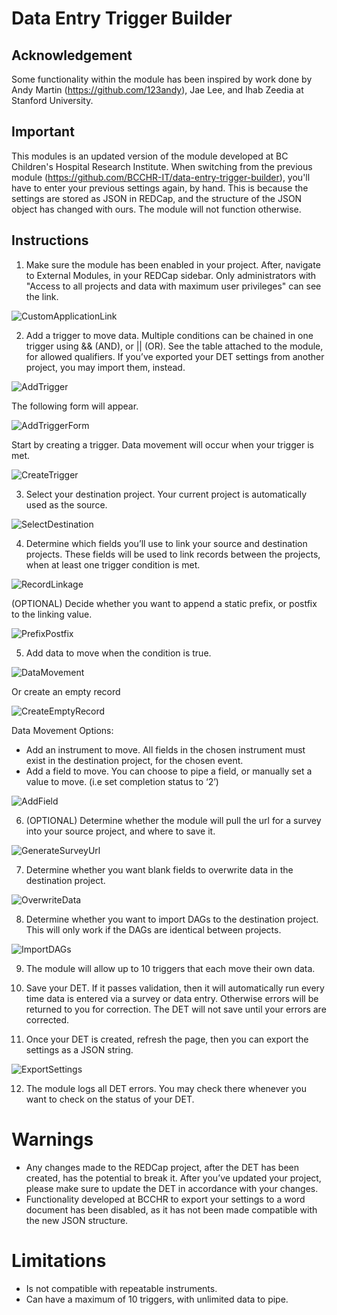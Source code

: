 # Data Entry Trigger Builder 

## Acknowledgement

Some functionality within the module has been inspired by work done by Andy Martin (https://github.com/123andy), Jae Lee, and Ihab Zeedia at Stanford University. 

## Important

This modules is an updated version of the module developed at BC Children's Hospital Research Institute. When switching from the previous module (https://github.com/BCCHR-IT/data-entry-trigger-builder), you'll have to enter your previous settings again, by hand. This is because the settings are stored as JSON in REDCap, and the structure of the JSON object has changed with ours. The module will not function otherwise.

## Instructions

1. Make sure the module has been enabled in your project. After, navigate to External Modules, in your REDCap sidebar. Only administrators with "Access to all projects and data with maximum user privileges" can see the link.

![CustomApplicationLink](imgs/customApplicationLink.jpg)

2. Add a trigger to move data. Multiple conditions can be chained in one trigger using && (AND), or || (OR). See the table attached to the module,  for allowed qualifiers. If you’ve exported your DET settings from another project, you may import them, instead.

![AddTrigger](imgs/addTrigger.png)

The following form will appear. 

![AddTriggerForm](imgs/addTriggerForm.png)

Start by creating a trigger. Data movement will occur when your trigger is met.

![CreateTrigger](imgs/createTrigger.png)

3. Select your destination project. Your current project is automatically used as the source.

![SelectDestination](imgs/selectDestination.png)

4. Determine which fields you’ll use to link your source and destination projects. These fields will be used to link records between the projects, when at least one trigger condition is met.

![RecordLinkage](imgs/recordLinkage.png)

(OPTIONAL) Decide whether you want to append a static prefix, or postfix to the linking value.

![PrefixPostfix](imgs/addPrefixPostfix.png)

5. Add data to move when the condition is true.

![DataMovement](imgs/dataMovement.png)

Or create an empty record

![CreateEmptyRecord](imgs/createEmptyRecords.png)

Data Movement Options:

- Add an instrument to move. All fields in the chosen instrument must exist in the destination project, for the chosen event.
- Add a field to move. You can choose to pipe a field, or manually set a value to move. (i.e set completion status to ‘2’)
    
![AddField](imgs/addField.jpg)

6. (OPTIONAL) Determine whether the module will pull the url for a survey into your source project, and where to save it.

![GenerateSurveyUrl](imgs/generateSurveyURLs.png)

7. Determine whether you want blank fields to overwrite data in the destination project.

![OverwriteData](imgs/overwriteData.jpg)

8. Determine whether you want to import DAGs to the destination project. This will only work if the DAGs are identical between projects. 

![ImportDAGs](imgs/importDAGs.jpg)

9. The module will allow up to 10 triggers that each move their own data.

10. Save your DET. If it passes validation, then it will automatically run every time data is entered via a survey or data entry. Otherwise errors will be returned to you for correction. The DET will not save until your errors are corrected.

11. Once your DET is created, refresh the page, then you can export the settings as a JSON string.

![ExportSettings](imgs/exportSettings.JPG)

12. The module logs all DET errors. You may check there whenever you want to check on the status of your DET.

# Warnings

- Any changes made to the REDCap project, after the DET has been created, has the potential to break it. After you’ve updated your project, please make sure to update the DET in accordance with your changes.
- Functionality developed at BCCHR to export your settings to a word document has been disabled, as it has not been made compatible with the new JSON structure.

# Limitations

- Is not compatible with repeatable instruments.
- Can have a maximum of 10 triggers, with unlimited data to pipe.